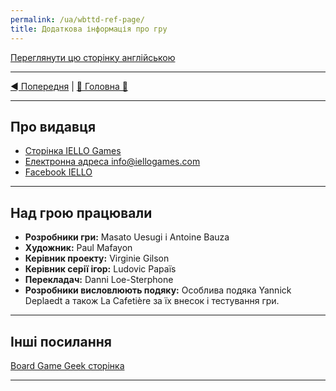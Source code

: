```yaml
---
permalink: /ua/wbttd-ref-page/
title: Додаткова інформація про гру
---
```


[Переглянути цю сторінку англійською](../en/ReferencesPage.md)

***

[◄ Попередня](DescriptionOfSpecialMonsters.md) | [🚪 Головна 🚪](IndexPage.md)

***

## Про видавця

* [Сторінка IELLO Games](http://www.iellogames.com/)
* [Електронна адреса info@iellogames.com](mailto:info@iellogames.com)
* [Facebook IELLO](https://www.facebook.com/IelloFrance/)

***

## Над грою працювали

* **Розробники гри:** Masato Uesugi і Antoine Bauza
* **Художник:** Paul Mafayon
* **Керівник проекту:** Virginie Gilson
* **Керівник серії ігор:** Ludovic Papaïs
* **Перекладач:** Danni Loe-Sterphone
* **Розробники висловлюють подяку:** Особлива подяка Yannick Deplaedt а також La Cafetière за їх внесок і тестування гри.

***

## Інші посилання

[Board Game Geek сторінка](https://boardgamegeek.com/boardgame/195043/welcome-back-dungeon)

***
